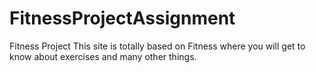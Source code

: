 # FitnessProjectAssignment
Fitness Project
This site is totally based on Fitness where you will get to know about exercises and many other things.
